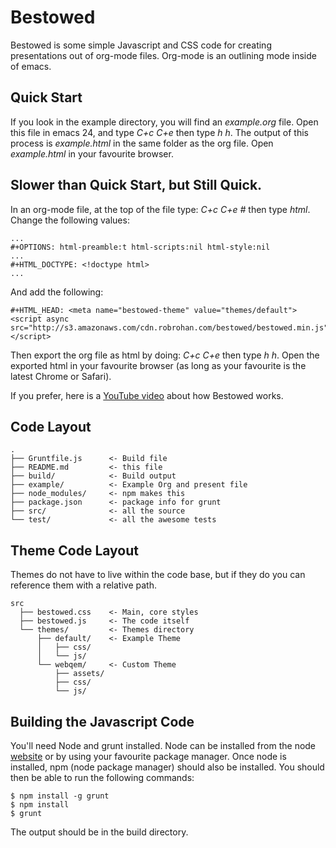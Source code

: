# Bestowed

Bestowed is some simple Javascript and CSS code for creating presentations out of org-mode files.  Org-mode is an outlining mode inside of emacs.

## Quick Start

If you look in the example directory, you will find an _example.org_ file.  Open this file in emacs 24, and type _C+c C+e_ then type _h h_.  The output of this process is _example.html_ in the same folder as the org file.  Open _example.html_ in your favourite browser.

## Slower than Quick Start, but Still Quick.

In an org-mode file, at the top of the file type: _C+c C+e #_ then type _html_.  Change the following values:

    ...
    #+OPTIONS: html-preamble:t html-scripts:nil html-style:nil
    ...
    #+HTML_DOCTYPE: <!doctype html>
    ...

And add the following:

    #+HTML_HEAD: <meta name="bestowed-theme" value="themes/default"><script async src="http://s3.amazonaws.com/cdn.robrohan.com/bestowed/bestowed.min.js"></script>

Then export the org file as html by doing: _C+c C+e_ then type _h h_.  Open the exported html in your favourite browser (as long as your favourite is the latest Chrome or Safari).

If you prefer, here is a [YouTube video](https://www.youtube.com/watch?v=S0Ley_QoBHo) about how Bestowed works.

## Code Layout

    .
    ├── Gruntfile.js      <- Build file
    ├── README.md         <- this file
    ├── build/            <- Build output
    ├── example/          <- Example Org and present file
    ├── node_modules/     <- npm makes this
    ├── package.json      <- package info for grunt
    ├── src/              <- all the source
    └── test/             <- all the awesome tests

## Theme Code Layout

Themes do not have to live within the code base, but if they do you can reference them with a relative path.

    src
      ├── bestowed.css    <- Main, core styles
      ├── bestowed.js     <- The code itself
      └── themes/         <- Themes directory
          ├── default/    <- Example Theme
          │   ├── css/
          │   └── js/
          └── webqem/     <- Custom Theme
              ├── assets/
              ├── css/
              └── js/

## Building the Javascript Code

You'll need Node and grunt installed.  Node can be installed from the node [website](https://nodejs.org/en/) or by using your favourite package manager.  Once node is installed, npm (node package manager) should also be installed.   You should then be able to run the following commands:

    $ npm install -g grunt
    $ npm install
    $ grunt

The output should be in the build directory.

